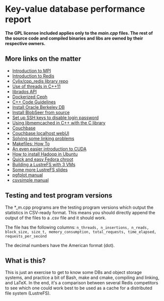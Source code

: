# Key-value database performance report

**The GPL license included applies only to the *main.cpp* files. The rest of the source code and compiled binaries and libs are owned by their
respective owners.**


## More links on the matter
- [Introduction to MPI](http://mpitutorial.com/tutorials/mpi-broadcast-and-collective-communication/)
- [Introduction to Redis](https://redis.io/topics/data-types-intro)
- [Cylix/cpp_redis library repo](https://github.com/Cylix/cpp_redis)
- [Use of threads in C++11](http://ocw.uc3m.es/ingenieria-informatica/arquitectura-de-computadores/materiales/es-m6-02-cppconc-ocw.pdf/view)
- [librados API](http://docs.ceph.com/docs/mimic/rados/api/librados/)
- [Dockerized Ceph](https://ceph.com/geen-categorie/bootstrap-your-ceph-cluster-in-docker/)
- [C++ Code Guidelines](https://github.com/isocpp/CppCoreGuidelines/blob/master/CppCoreGuidelines.md)
- [Install Oracle Berkeley DB](https://cryptoandcoffee.com/mining-gems/install-berkeley-4-8-db-libs-on-ubuntu-16-04/)
- [Install BlobSeer from source](http://blobseer.gforge.inria.fr/doku.php?id=tutorial:main#add_to_bashrc)
- [Set up SSH keys to disable login password](https://kernelmastery.com/ssh-key-authentication-disable-root-password-login/)
- [Using libmemcached in C++ with the C library](https://intl.cloud.tencent.com/document/product/241/1585)
- [Couchbase](https://www.couchbase.com/)
- [Couchbase localhost webUI](http://localhost:8091/ui/index.html)
- [Solving some linking problems](https://gcc.gnu.org/ml/gcc-help/2005-12/msg00017.html)
- [Makefiles: How To](https://maex.me/2018/02/dont-fear-the-makefile/)
- [An even easier introduction to CUDA](https://devblogs.nvidia.com/even-easier-introduction-cuda/)
- [How to install Hadoop in Ubuntu](https://www.digitalvidya.com/blog/install-hadoop-on-ubuntu-and-run-your-first-mapreduce-program/)
- [Quick and easy Fedora chroot](https://nmilosev.svbtle.com/quick-and-easy-fedora-minimal-chroot)
- [Building a LustreFS with 3 VMs](https://gist.github.com/Jorgeelalto/71798d4c3636187e66e9979946dad424)
- [Some more LustreFS slides](https://lustre.ornl.gov/lustre101-courses/content/C1/L4/LustreTestVMs.pdf)
- [pgfplot manual](https://www.iro.umontreal.ca/~simardr/pgfplots.pdf)
- [csvsimple manual](https://mirror.hmc.edu/ctan/macros/latex/contrib/csvsimple/csvsimple.pdf)

## Testing and test program versions

The \*_m.cpp programs are the testing program versions which output the statistics in CSV-ready format. This means you should directly append the output
of the files to a .csv file and it should work.

The file has the following columns: 
```n_threads, n_insertions, n_reads, block_size, size_t, memory_consumption, total_requests, time_elapsed, requests_per_second```

The decimal numbers have the American format (dot).

## What is this?

This is just an exercise to get to know some DBs and object storage systems, and practice a bit of Bash, make and cmake, compiling and linking, and LaTeX. In the end, it's a comparison between several Redis competitors to see which one could work best to be used as a cache for a distributed file system (LustreFS).
